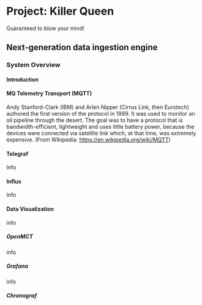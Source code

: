 # Project: Killer Queen
Guaranteed to blow your mind!

## Next-generation data ingestion engine

### System Overview
#### Introduction
#### MQ Telemetry Transport (MQTT)
Andy Stanford-Clark (IBM) and Arlen Nipper (Cirrus Link, then Eurotech) authored the first version of the protocol in 1999. It was used to monitor an oil pipeline through the desert. The goal was to have a protocol that is bandwidth-efficient, lightweight and uses little battery power, because the devices were connected via satellite link which, at that time, was extremely expensive. (From Wikipedia: https://en.wikipedia.org/wiki/MQTT)

#### Telegraf
Info
#### Influx
Info
#### Data Visualization
info
##### OpenMCT
info
##### Grafana
info
##### Chronograf
